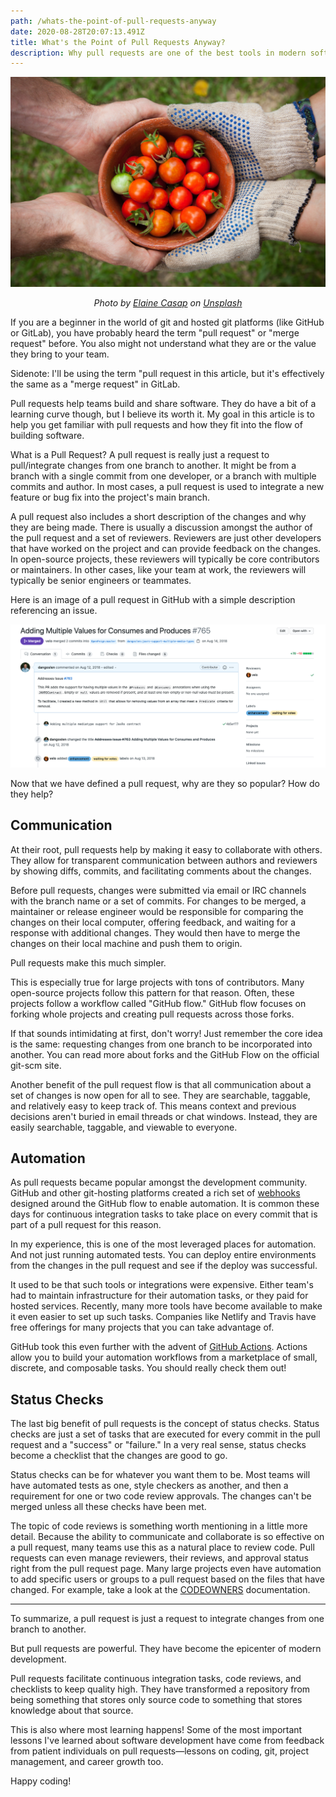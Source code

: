 ```yaml
---
path: /whats-the-point-of-pull-requests-anyway
date: 2020-08-28T20:07:13.491Z
title: What's the Point of Pull Requests Anyway?
description: Why pull requests are one of the best tools in modern software.
---
```

![sharing a bowl of tomateos](../assets/elaine-casap-qghgdbbsnm8-unsplash.jpg)

<p align="center"><i>
<span>Photo by <a href="https://unsplash.com/@ecasap?utm_source=unsplash&amp;utm_medium=referral&amp;utm_content=creditCopyText">Elaine Casap</a> on <a href="https://unsplash.com/s/photos/share?utm_source=unsplash&amp;utm_medium=referral&amp;utm_content=creditCopyText">Unsplash</a></span></i>
</p>

If you are a beginner in the world of git and hosted git platforms (like GitHub or GitLab), you have probably heard the term "pull request" or "merge request" before. You also might not understand what they are or the value they bring to your team.

Sidenote: I'll be using the term "pull request in this article, but it's effectively the same as a "merge request" in GitLab.

Pull requests help teams build and share software. They do have a bit of a learning curve though, but I believe its worth it. My goal in this article is to help you get familiar with pull requests and how they fit into the flow of building software.

What is a Pull Request?
A pull request is really just a request to pull/integrate changes from one branch to another. It might be from a branch with a single commit from one developer, or a branch with multiple commits and author. In most cases, a pull request is used to integrate a new feature or bug fix into the project's main branch.

A pull request also includes a short description of the changes and why they are being made. There is usually a discussion amongst the author of the pull request and a set of reviewers. Reviewers are just other developers that have worked on the project and can provide feedback on the changes. In open-source projects, these reviewers will typically be core contributors or maintainers. In other cases, like your team at work, the reviewers will typically be senior engineers or teammates.

Here is an image of a pull request in GitHub with a simple description referencing an issue.

![GitHub pull request example](../assets/screen-shot-2020-08-23-at-6.48.54-pm.png "GitHub pull request example")

Now that we have defined a pull request, why are they so popular? How do they help?

## Communication
At their root, pull requests help by making it easy to collaborate with others. They allow for transparent communication between authors and reviewers by showing diffs, commits, and facilitating comments about the changes.

Before pull requests, changes were submitted via email or IRC channels with the branch name or a set of commits. For changes to be merged, a maintainer or release engineer would be responsible for comparing the changes on their local computer, offering feedback, and waiting for a response with additional changes. They would then have to merge the changes on their local machine and push them to origin.

Pull requests make this much simpler.

This is especially true for large projects with tons of contributors. Many open-source projects follow this pattern for that reason. Often, these projects follow a workflow called "GitHub flow." GitHub flow focuses on forking whole projects and creating pull requests across those forks.

If that sounds intimidating at first, don't worry! Just remember the core idea is the same: requesting changes from one branch to be incorporated into another. You can read more about forks and the GitHub Flow on the official git-scm site.

Another benefit of the pull request flow is that all communication about a set of changes is now open for all to see. They are searchable, taggable, and relatively easy to keep track of. This means context and previous decisions aren't buried in email threads or chat windows. Instead, they are easily searchable, taggable, and viewable to everyone.

## Automation
As pull requests became popular amongst the development community. GitHub and other git-hosting platforms created a rich set of [webhooks](https://docs.github.com/en/developers/webhooks-and-events/about-webhooks) designed around the GitHub flow to enable automation. It is common these days for continuous integration tasks to take place on every commit that is part of a pull request for this reason.

In my experience, this is one of the most leveraged places for automation. And not just running automated tests. You can deploy entire environments from the changes in the pull request and see if the deploy was successful.

It used to be that such tools or integrations were expensive. Either team's had to maintain infrastructure for their automation tasks, or they paid for hosted services. Recently, many more tools have become available to make it even easier to set up such tasks. Companies like Netlify and Travis have free offerings for many projects that you can take advantage of.

GitHub took this even further with the advent of [GitHub Actions](https://github.com/features/actions). Actions allow you to build your automation workflows from a marketplace of small, discrete, and composable tasks. You should really check them out!

## Status Checks
The last big benefit of pull requests is the concept of status checks. Status checks are just a set of tasks that are executed for every commit in the pull request and a "success" or "failure." In a very real sense, status checks become a checklist that the changes are good to go.

Status checks can be for whatever you want them to be. Most teams will have automated tests as one, style checkers as another, and then a requirement for one or two code review approvals. The changes can't be merged unless all these checks have been met.

The topic of code reviews is something worth mentioning in a little more detail. Because the ability to communicate and collaborate is so effective on a pull request, many teams use this as a natural place to review code. Pull requests can even manage reviewers, their reviews, and approval status right from the pull request page. Many large projects even have automation to add specific users or groups to a pull request based on the files that have changed. For example, take a look at the [CODEOWNERS](https://docs.github.com/en/github/creating-cloning-and-archiving-repositories/about-code-owners) documentation.

---

To summarize, a pull request is just a request to integrate changes from one branch to another.

But pull requests are powerful. They have become the epicenter of modern development.

Pull requests facilitate continuous integration tasks, code reviews, and checklists to keep quality high. They have transformed a repository from being something that stores only source code to something that stores knowledge about that source.

This is also where most learning happens! Some of the most important lessons I've learned about software development have come from feedback from patient individuals on pull requests—lessons on coding, git, project management, and career growth too.

Happy coding!